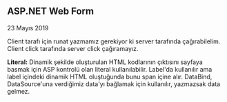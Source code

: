 ## ASP.NET Web Form

23 Mayıs 2019

Client tarafı için runat yazmamız gerekiyor ki server tarafında çağırabilelim.
Client click tarafında server click çağıramayız.

**Literal:** Dinamik şekilde oluşturulan HTML kodlarının çıktısını sayfaya basmak için ASP kontrolü olan literal kullanılabilir. Label'da kullanılır ama label içindeki dinamik HTML oluştuğunda bunu span içine alır.
DataBind, DataSource'una verdiğimiz data'yı bağlamak için kullanılır, yazmazsak data gelmez.
